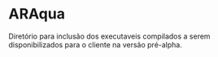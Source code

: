 # ARAqua
Diretório para inclusão dos executaveis compilados a serem disponibilizados para o cliente na versão pré-alpha.
